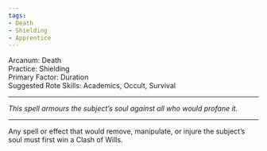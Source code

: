 ```yaml
---
tags:
- Death
- Shielding
- Apprentice
---
```


Arcanum: Death \
Practice: Shielding \
Primary Factor: Duration \
Suggested Rote Skills: Academics, Occult, Survival

---

_This spell armours the subject’s soul against all who would profane it._

---

Any spell or effect that would remove, manipulate, or injure the subject’s soul must first win a Clash of Wills.